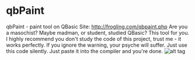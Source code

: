 # qbPaint
qbPaint - paint tool on QBasic
Site: http://frogling.com/qbpaint.php
Are you a masochist? Maybe madman, or student, studied QBasic? This tool for you. I highly recommend you don't study the code of this project, trust me - it works perfectly. If you ignore the warning, your psyche will suffer. Just use this code silently. Just paste it into the compiler and you're done.
![alt tag](http://frogling.com/img/qbpaint.png)
